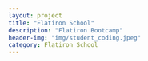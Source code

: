 ```yaml
---
layout: project
title: "Flatiron School"
description: "Flatiron Bootcamp"
header-img: "img/student_coding.jpeg"
category: Flatiron School
---
```

